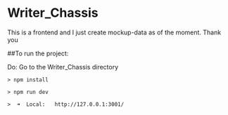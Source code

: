 # Writer_Chassis
This is a frontend and I just create mockup-data as of the moment. Thank you

##To run the project:

Do:
Go to the Writer_Chassis directory
```
> npm install
```
```
> npm run dev
```
```
>  ➜  Local:   http://127.0.0.1:3001/
```
